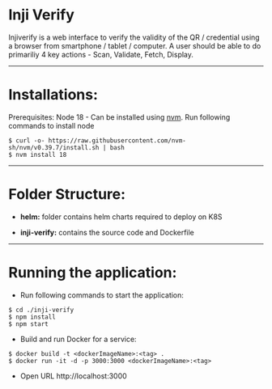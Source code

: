 # Inji Verify

Injiverify is a web interface to verify the validity of the QR / credential using a browser from smartphone / tablet / computer.  A user should be able to do primariliy 4 key actions - Scan, Validate, Fetch, Display.

---

# Installations:

Prerequisites:
Node 18 - Can be installed using [nvm](https://github.com/nvm-sh/nvm). Run following commands to install node

```
$ curl -o- https://raw.githubusercontent.com/nvm-sh/nvm/v0.39.7/install.sh | bash
$ nvm install 18
```
---

# Folder Structure:

* **helm:** folder contains helm charts required to deploy on K8S

* **inji-verify:** contains the source code and Dockerfile

---

# Running the application:

* Run following commands to start the application:

```
$ cd ./inji-verify
$ npm install
$ npm start
```
  

- Build and run Docker for a service:
```
$ docker build -t <dockerImageName>:<tag> .
$ docker run -it -d -p 3000:3000 <dockerImageName>:<tag>
```

- Open URL http://localhost:3000
